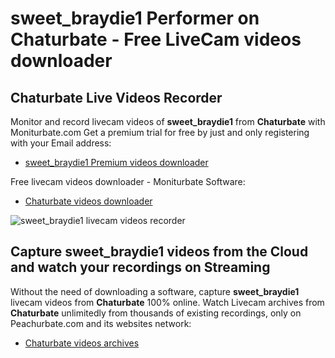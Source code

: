 # sweet_braydie1 Performer on Chaturbate - Free LiveCam videos downloader

## Chaturbate Live Videos Recorder

Monitor and record livecam videos of **sweet_braydie1** from **Chaturbate** with Moniturbate.com
Get a premium trial for free by just and only registering with your Email address:
* [sweet_braydie1 Premium videos downloader](https://moniturbate.com/request-demo-licence-key.html)

Free livecam videos downloader - Moniturbate Software:
* [Chaturbate videos downloader](https://moniturbate.com/moniturbate-download-software.html)

![sweet_braydie1 livecam videos recorder](https://peachurnet.com/templates/moniturbate-software.png)


## Capture sweet_braydie1 videos from the Cloud and watch your recordings on Streaming

Without the need of downloading a software, capture **sweet_braydie1** livecam videos from **Chaturbate** 100% online.
Watch Livecam archives from **Chaturbate** unlimitedly from thousands of existing recordings, only on Peachurbate.com and its websites network:
* [Chaturbate videos archives](https://peachurnet.com/)